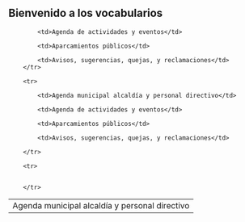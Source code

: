 ## Bienvenido a los vocabularios

<table>
        <tr>
            <td>Agenda municipal alcaldía y personal directivo</td>
          
            <td>Agenda de actividades y eventos</td>
            
            <td>Aparcamientos públicos</td>
            
            <td>Avisos, sugerencias, quejas, y reclamaciones</td>
        </tr>
  
        <tr>
        
            <td>Agenda municipal alcaldía y personal directivo</td>
          
            <td>Agenda de actividades y eventos</td>
            
            <td>Aparcamientos públicos</td>
            
            <td>Avisos, sugerencias, quejas, y reclamaciones</td>
        
        </tr>
        
        <tr>
        
        
        </tr>
</table>
